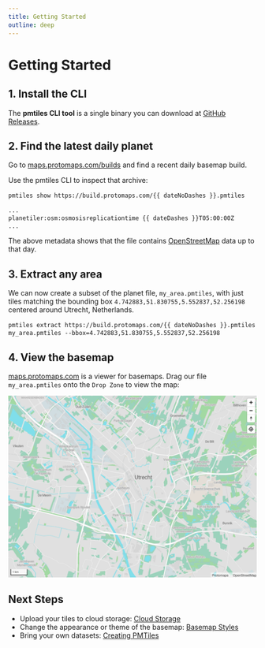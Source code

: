 ```yaml
---
title: Getting Started
outline: deep
---
```


<script setup>
  const today = new Date();
  const yesterday = new Date(today);
  yesterday.setDate(yesterday.getDate() - 1);
  const yyyy = yesterday.getFullYear();
  let mm = yesterday.getMonth() + 1; // Months start at 0!
  let dd = yesterday.getDate();
  if (dd < 10) dd = '0' + dd;
  if (mm < 10) mm = '0' + mm;
  const dateNoDashes = `${yyyy}${mm}${dd}`;
  const dateDashes = `${yyyy}-${mm}-${dd}`;
</script>

# Getting Started

## 1. Install the CLI

The **pmtiles CLI tool** is a single binary you can download at [GitHub Releases](https://github.com/protomaps/go-pmtiles/releases).

## 2. Find the latest daily planet

Go to [maps.protomaps.com/builds](https://maps.protomaps.com/builds/) and find a recent daily basemap build.

Use the pmtiles CLI to inspect that archive:

```bash-vue
pmtiles show https://build.protomaps.com/{{ dateNoDashes }}.pmtiles
```

```txt-vue
...
planetiler:osm:osmosisreplicationtime {{ dateDashes }}T05:00:00Z
...
```

The above metadata shows that the file contains [OpenStreetMap](http://openstreetmap.org) data up to that day.

## 3. Extract any area

We can now create a subset of the planet file, `my_area.pmtiles`, with just tiles matching the bounding box `4.742883,51.830755,5.552837,52.256198` centered around Utrecht, Netherlands.

```bash-vue
pmtiles extract https://build.protomaps.com/{{ dateNoDashes }}.pmtiles my_area.pmtiles --bbox=4.742883,51.830755,5.552837,52.256198
```

## 4. View the basemap

[maps.protomaps.com](https://maps.protomaps.com) is a viewer for basemaps. Drag our file `my_area.pmtiles` onto the `Drop Zone` to view the map:

![utrecht image](./utrecht.png)

## Next Steps

* Upload your tiles to cloud storage: [Cloud Storage](/pmtiles/cloud-storage)
* Change the appearance or theme of the basemap: [Basemap Styles](/basemaps/styles)
* Bring your own datasets: [Creating PMTiles](/pmtiles/create)
